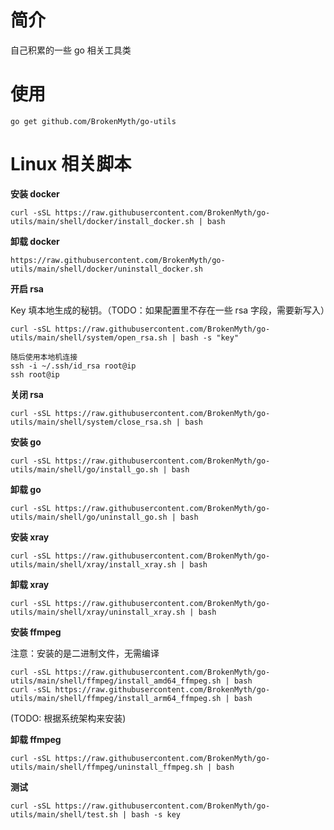 # 简介

自己积累的一些 go 相关工具类



# 使用

```
go get github.com/BrokenMyth/go-utils 
```







# Linux 相关脚本



**安装 docker**

```
curl -sSL https://raw.githubusercontent.com/BrokenMyth/go-utils/main/shell/docker/install_docker.sh | bash
```

**卸载 docker**

```
https://raw.githubusercontent.com/BrokenMyth/go-utils/main/shell/docker/uninstall_docker.sh
```



**开启 rsa**

Key 填本地生成的秘钥。（TODO：如果配置里不存在一些 rsa 字段，需要新写入）

```
curl -sSL https://raw.githubusercontent.com/BrokenMyth/go-utils/main/shell/system/open_rsa.sh | bash -s "key"

随后使用本地机连接
ssh -i ~/.ssh/id_rsa root@ip  
ssh root@ip
```



**关闭 rsa**

```
curl -sSL https://raw.githubusercontent.com/BrokenMyth/go-utils/main/shell/system/close_rsa.sh | bash
```

**安装 go**

```
curl -sSL https://raw.githubusercontent.com/BrokenMyth/go-utils/main/shell/go/install_go.sh | bash
```

**卸载 go**

```
curl -sSL https://raw.githubusercontent.com/BrokenMyth/go-utils/main/shell/go/uninstall_go.sh | bash
```

**安装 xray**

```
curl -sSL https://raw.githubusercontent.com/BrokenMyth/go-utils/main/shell/xray/install_xray.sh | bash
```

**卸载 xray**

```
curl -sSL https://raw.githubusercontent.com/BrokenMyth/go-utils/main/shell/xray/uninstall_xray.sh | bash
```

**安装 ffmpeg**  

注意：安装的是二进制文件，无需编译

```
curl -sSL https://raw.githubusercontent.com/BrokenMyth/go-utils/main/shell/ffmpeg/install_amd64_ffmpeg.sh | bash
curl -sSL https://raw.githubusercontent.com/BrokenMyth/go-utils/main/shell/ffmpeg/install_arm64_ffmpeg.sh | bash
```

(TODO: 根据系统架构来安装)

**卸载 ffmpeg**

```
curl -sSL https://raw.githubusercontent.com/BrokenMyth/go-utils/main/shell/ffmpeg/uninstall_ffmpeg.sh | bash
```





**测试**

```
curl -sSL https://raw.githubusercontent.com/BrokenMyth/go-utils/main/shell/test.sh | bash -s key
```

